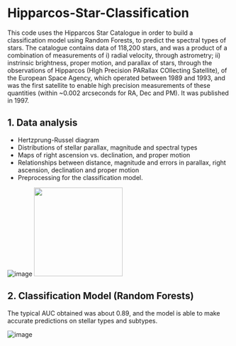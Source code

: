 # Hipparcos-Star-Classification

This code uses the Hipparcos Star Catalogue in order to build a classification model using Random Forests, to predict the spectral types of stars. The catalogue contains data of 118,200 stars, and was a product of a combination of measurements of i) radial velocity, through astrometry; ii) instrinsic brightness, proper motion, and parallax of stars, through the observations of Hipparcos (HIgh Precision PARallax COllecting Satellite), of the European Space Agency, which operated between 1989 and 1993, and was the first satellite to enable high precision measurements of these quantities (within ~0.002 arcseconds for RA, Dec and PM). It was published in 1997.

## 1. Data analysis
- Hertzprung-Russel diagram
- Distributions of stellar parallax, magnitude and spectral types
- Maps of right ascension vs. declination, and proper motion
- Relationships between distance, magnitude and errors in parallax, right ascension, declination and proper motion
- Preprocessing for the classification model.

 ![image](https://github.com/21sult/Hipparcos-Star-Classification/assets/145617965/c6b69c93-bec9-4eb4-bc72-39170cf0a47b)
 <img src="https://user-images.githubusercontent.com/link-to-your-image.png](https://github.com/21sult/Hipparcos-Star-Classification/assets/145617965/c6b69c93-bec9-4eb4-bc72-39170cf0a47b" width="200" />

## 2. Classification Model (Random Forests)
The typical AUC obtained was about 0.89, and the model is able to make accurate predictions on stellar types and subtypes.

![image](https://github.com/21sult/Hipparcos-Star-Classification/assets/145617965/757a3c9c-ed33-44b4-9752-8469a8a0ec9a)

